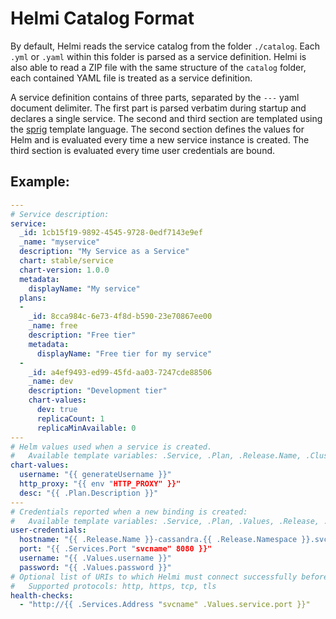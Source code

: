 # Helmi Catalog Format

By default, Helmi reads the service catalog from the folder `./catalog`. Each
`.yml` or `.yaml` within this folder is parsed as a service definition. Helmi
is also able to read a ZIP file with the same structure of the `catalog` folder,
each contained YAML file is treated as a service definition.

A service definition contains of three parts, separated by the `---` yaml
document delimiter. The first part is parsed verbatim during startup and
declares a single service. The second and third section are templated using
the [sprig](https://masterminds.github.io/sprig/) template language. The second
section defines the values for Helm and is evaluated every time a new service
instance is created. The third section is evaluated every time user credentials
are bound.

## Example:

```yaml
---
# Service description:
service:
  _id: 1cb15f19-9892-4545-9728-0edf7143e9ef
  _name: "myservice"
  description: "My Service as a Service"
  chart: stable/service
  chart-version: 1.0.0
  metadata:
    displayName: "My service"
  plans:
  -
    _id: 8cca984c-6e73-4f8d-b590-23e70867ee00
    _name: free
    description: "Free tier"
    metadata:
      displayName: "Free tier for my service"
  -
    _id: a4ef9493-ed99-45fd-aa03-7247cde88506
    _name: dev
    description: "Development tier"
    chart-values:
      dev: true
      replicaCount: 1
      replicaMinAvailable: 0
---
# Helm values used when a service is created.
#   Available template variables: .Service, .Plan, .Release.Name, .Cluster, .Parameters
chart-values:
  username: "{{ generateUsername }}"
  http_proxy: "{{ env "HTTP_PROXY" }}"
  desc: "{{ .Plan.Description }}"
---
# Credentials reported when a new binding is created:
#   Available template variables: .Service, .Plan, .Values, .Release, .Cluster
user-credentials:
  hostname: "{{ .Release.Name }}-cassandra.{{ .Release.Namespace }}.svc.cluster.local"
  port: "{{ .Services.Port "svcname" 8080 }}"
  username: "{{ .Values.username }}"
  password: "{{ .Values.password }}"
# Optional list of URIs to which Helmi must connect successfully before a service is reported ready:
#   Supported protocols: http, https, tcp, tls
health-checks:
  - "http://{{ .Services.Address "svcname" .Values.service.port }}"
```
